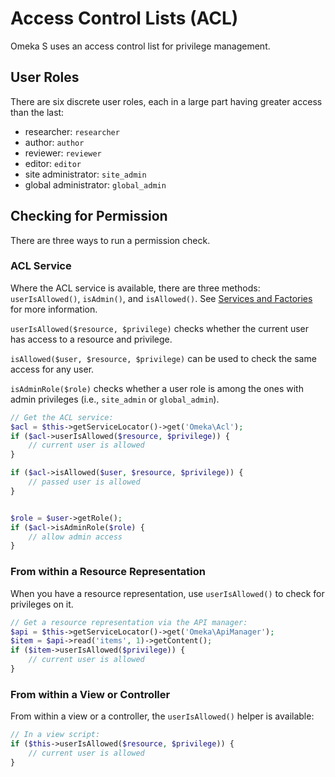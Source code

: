 # Access Control Lists (ACL)

Omeka S uses an access control list for privilege management.

## User Roles

There are six discrete user roles, each in a large part having greater access than the last:

* researcher: `researcher`
* author: `author`
* reviewer: `reviewer`
* editor: `editor`
* site administrator: `site_admin`
* global administrator: `global_admin`

## Checking for Permission

There are three ways to run a permission check. 

### ACL Service
Where the ACL service is available, there are three methods: `userIsAllowed()`, `isAdmin()`, and `isAllowed()`. See [Services and Factories](../configuration/services_and_factories.md) for more information.

`userIsAllowed($resource, $privilege)` checks whether the current user has access to a resource and privilege.

`isAllowed($user, $resource, $privilege)` can be used to check the same access for any user.

`isAdminRole($role)` checks whether a user role is among the ones with admin privileges (i.e., `site_admin` or `global_admin`).

```php
// Get the ACL service:
$acl = $this->getServiceLocator()->get('Omeka\Acl');
if ($acl->userIsAllowed($resource, $privilege)) {
    // current user is allowed
}

if ($acl->isAllowed($user, $resource, $privilege)) {
    // passed user is allowed
}


$role = $user->getRole();
if ($acl->isAdminRole($role) {
    // allow admin access
}

```

### From within a Resource Representation

When you have a resource representation, use `userIsAllowed()` to check for privileges on it.

```php
// Get a resource representation via the API manager:
$api = $this->getServiceLocator()->get('Omeka\ApiManager');
$item = $api->read('items', 1)->getContent();
if ($item->userIsAllowed($privilege)) {
    // current user is allowed
}
```

### From within a View or Controller

From within a view or a controller, the `userIsAllowed()` helper is available:

```php
// In a view script:
if ($this->userIsAllowed($resource, $privilege)) {
    // current user is allowed
}
```
